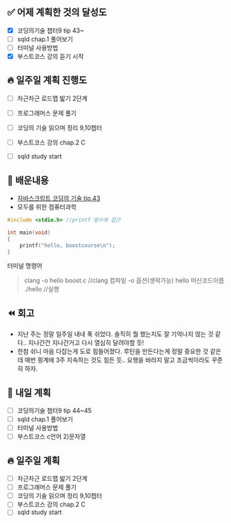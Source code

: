 ## ✅ 어제 계획한 것의 달성도
- [X] 코딩의기술 챕터9 tip 43~
- [ ] sqld chap.1 풀어보기
- [ ] 터미널 사용방법
- [X] 부스트코스 강의 듣기 시작

## 🔥 일주일 계획 진행도
- [ ] 차근차근 로드맵 밟기 2단계
- [ ] 프로그래머스 문제 풀기
- [ ] 코딩의 기술 읽으며 정리 9,10챕터
- [ ] 부스트코스 강의 chap.2 C
- [ ] sqld study start


## 💬 배운내용
- [자바스크립트 코딩의 기술 tip.43](https://github.com/leeokdk/BOOKMON_stomach/blob/main/js_coding%2Btech/chap_9.md)
- 모두를 위한 컴퓨터과학
```c
#include <stdio.h> //printf 함수에 접근

int main(void)
{
    printf("hello, boostcourse\n");
}
```
터미널 명령어
> clang -o hello boost.c //clang 컴파일 -o 옵션(생략가능) hello 머신코드이름 <br>
> ./hello //실행 <br> 

## ⏪ 회고
- 지난 주는 정말 일주일 내내 푹 쉬었다. 솔직히 뭘 했는지도 잘 기억나지 않는 것 같다.. 지나간건 지나간거고 다시 열심히 달려야할 듯!
- 한참 쉬니 마음 다잡는게 도로 힘들어졌다. 루틴을 만든다는게 정말 중요한 것 같은데 매번 핑계에 3주 지속하는 것도 힘든 듯.. 요행을 바라지 말고 조금씩이라도 꾸준히 하자. 

## 🔰 내일 계획
- [ ] 코딩의기술 챕터9 tip 44~45
- [ ] sqld chap.1 풀어보기
- [ ] 터미널 사용방법
- [ ] 부스트코스 c언어 2)문자열

## 🔥 일주일 계획
- [ ] 차근차근 로드맵 밟기 2단계
- [ ] 프로그래머스 문제 풀기
- [ ] 코딩의 기술 읽으며 정리 9,10챕터
- [ ] 부스트코스 강의 chap.2 C
- [ ] sqld study start
